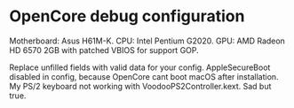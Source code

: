 # OpenCore debug configuration

Motherboard: Asus H61M-K.
CPU: Intel Pentium G2020.
GPU: AMD Radeon HD 6570 2GB with patched VBIOS for support GOP.

Replace unfilled fields with valid data for your config. 
AppleSecureBoot disabled in config, because OpenCore cant boot macOS after installation. 
My PS/2 keyboard not working with VoodooPS2Controller.kext. Sad but true.
